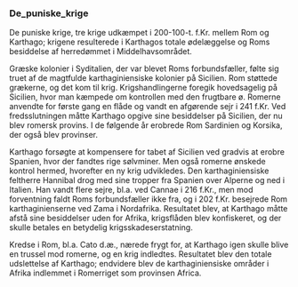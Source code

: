 ### De_puniske_krige


De puniske krige, tre krige udkæmpet i 200-100-t. f.Kr. mellem Rom og Karthago; krigene resulterede i Karthagos totale ødelæggelse og Roms besiddelse af herredømmet i Middelhavsområdet.

Græske kolonier i Syditalien, der var blevet Roms forbundsfæller, følte sig truet af de magtfulde karthaginiensiske kolonier på Sicilien. Rom støttede grækerne, og det kom til krig. Krigshandlingerne foregik hovedsagelig på Sicilien, hvor man kæmpede om kontrollen med den frugtbare ø. Romerne anvendte for første gang en flåde og vandt en afgørende sejr i 241 f.Kr. Ved fredsslutningen måtte Karthago opgive sine besiddelser på Sicilien, der nu blev romersk provins. I de følgende år erobrede Rom Sardinien og Korsika, der også blev provinser.

Karthago forsøgte at kompensere for tabet af Sicilien ved gradvis at erobre Spanien, hvor der fandtes rige sølvminer. Men også romerne ønskede kontrol hermed, hvorefter en ny krig udvikledes. Den karthaginiensiske feltherre Hannibal drog med sine tropper fra Spanien over Alperne og ned i Italien. Han vandt flere sejre, bl.a. ved Cannae i 216 f.Kr., men mod forventning faldt Roms forbundsfæller ikke fra, og i 202 f.Kr. besejrede Rom karthaginienserne ved Zama i Nordafrika. Resultatet blev, at Karthago måtte afstå sine besiddelser uden for Afrika, krigsflåden blev konfiskeret, og der skulle betales en betydelig krigsskadeserstatning.

Kredse i Rom, bl.a. Cato d.æ., nærede frygt for, at Karthago igen skulle blive en trussel mod romerne, og en krig indledtes. Resultatet blev den totale udslettelse af Karthago; endvidere blev de karthaginiensiske områder i Afrika indlemmet i Romerriget som provinsen Africa.